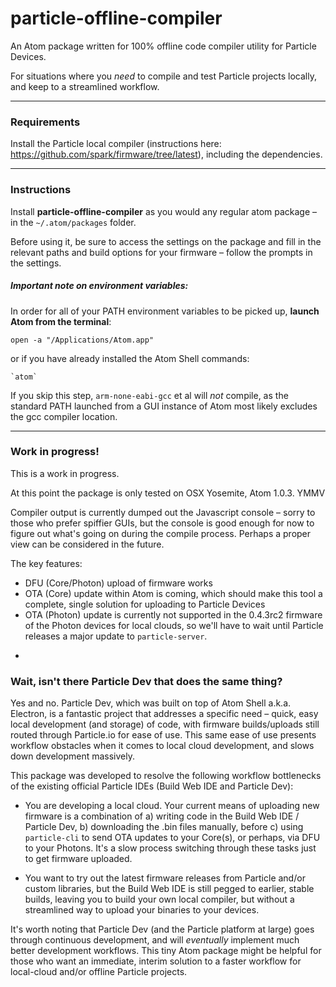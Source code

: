 # particle-offline-compiler

An Atom package written for 100% offline code compiler utility for Particle Devices.

For situations where you *need* to compile and test Particle projects locally, and keep to a streamlined workflow.

---

### Requirements

Install the Particle local compiler (instructions here: https://github.com/spark/firmware/tree/latest), including the dependencies.


---

### Instructions

Install **particle-offline-compiler** as you would any regular atom package – in the `~/.atom/packages` folder.

Before using it, be sure to access the settings on the package and fill in the relevant paths and build options for your firmware – follow the prompts in the settings.


##### Important note on environment variables:

In order for all of your PATH environment variables to be picked up, **launch Atom from the terminal**:

    open -a "/Applications/Atom.app"

or if you have already installed the Atom Shell commands:

    `atom`

If you skip this step, `arm-none-eabi-gcc` et al will *not* compile, as the standard PATH launched from a GUI instance of Atom most likely excludes the gcc compiler location.


---

### Work in progress!

This is a work in progress.

At this point the package is only tested on OSX Yosemite, Atom 1.0.3. YMMV

Compiler output is currently dumped out the Javascript console – sorry to those who prefer spiffier GUIs, but the console is good enough for now to figure out what's going on during the compile process. Perhaps a proper view can be considered in the future.

The key features:
* DFU (Core/Photon) upload of firmware works
* OTA (Core) update within Atom is coming, which should make this tool a complete, single solution for uploading to Particle Devices
* OTA (Photon) update is currently not supported in the 0.4.3rc2 firmware of the Photon devices for local clouds, so we'll have to wait until Particle releases a major update to `particle-server`.


-

### Wait, isn't there Particle Dev that does the same thing?

Yes and no. Particle Dev, which was built on top of Atom Shell a.k.a. Electron, is a fantastic project that addresses a specific need – quick, easy local development (and storage) of code, with firmware builds/uploads still routed through Particle.io for ease of use. This same ease of use presents workflow obstacles when it comes to local cloud development, and slows down development massively.

This package was developed to resolve the following workflow bottlenecks of the existing official Particle IDEs (Build Web IDE and Particle Dev):

* You are developing a local cloud. Your current means of uploading new firmware is a combination of a) writing code in the Build Web IDE / Particle Dev, b) downloading the .bin files manually, before c) using `particle-cli` to send OTA updates to your Core(s), or perhaps, via DFU to your Photons. It's a slow process switching through these tasks just to get firmware uploaded.

* You want to try out the latest firmware releases from Particle and/or custom libraries, but the Build Web IDE is still pegged to earlier, stable builds, leaving you to build your own local compiler, but without a streamlined way to upload your binaries to your devices.

It's worth noting that Particle Dev (and the Particle platform at large) goes through continuous development, and will *eventually* implement much better development workflows. This tiny Atom package might be helpful for those who want an immediate, interim solution to a faster workflow for local-cloud and/or offline Particle projects.
